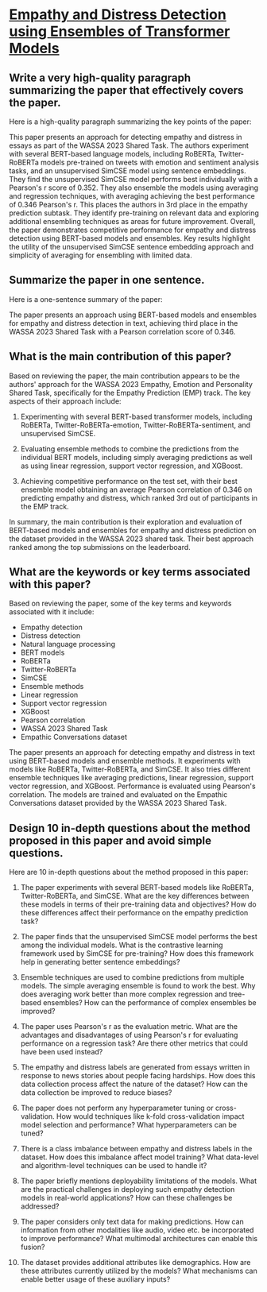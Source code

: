 # [Empathy and Distress Detection using Ensembles of Transformer Models](https://arxiv.org/abs/2312.02578)

## Write a very high-quality paragraph summarizing the paper that effectively covers the paper.

 Here is a high-quality paragraph summarizing the key points of the paper:

This paper presents an approach for detecting empathy and distress in essays as part of the WASSA 2023 Shared Task. The authors experiment with several BERT-based language models, including RoBERTa, Twitter-RoBERTa models pre-trained on tweets with emotion and sentiment analysis tasks, and an unsupervised SimCSE model using sentence embeddings. They find the unsupervised SimCSE model performs best individually with a Pearson's r score of 0.352. They also ensemble the models using averaging and regression techniques, with averaging achieving the best performance of 0.346 Pearson's r. This places the authors in 3rd place in the empathy prediction subtask. They identify pre-training on relevant data and exploring additional ensembling techniques as areas for future improvement. Overall, the paper demonstrates competitive performance for empathy and distress detection using BERT-based models and ensembles. Key results highlight the utility of the unsupervised SimCSE sentence embedding approach and simplicity of averaging for ensembling with limited data.


## Summarize the paper in one sentence.

 Here is a one-sentence summary of the paper:

The paper presents an approach using BERT-based models and ensembles for empathy and distress detection in text, achieving third place in the WASSA 2023 Shared Task with a Pearson correlation score of 0.346.


## What is the main contribution of this paper?

 Based on reviewing the paper, the main contribution appears to be the authors' approach for the WASSA 2023 Empathy, Emotion and Personality Shared Task, specifically for the Empathy Prediction (EMP) track. The key aspects of their approach include:

1) Experimenting with several BERT-based transformer models, including RoBERTa, Twitter-RoBERTa-emotion, Twitter-RoBERTa-sentiment, and unsupervised SimCSE.

2) Evaluating ensemble methods to combine the predictions from the individual BERT models, including simply averaging predictions as well as using linear regression, support vector regression, and XGBoost. 

3) Achieving competitive performance on the test set, with their best ensemble model obtaining an average Pearson correlation of 0.346 on predicting empathy and distress, which ranked 3rd out of participants in the EMP track.

In summary, the main contribution is their exploration and evaluation of BERT-based models and ensembles for empathy and distress prediction on the dataset provided in the WASSA 2023 shared task. Their best approach ranked among the top submissions on the leaderboard.


## What are the keywords or key terms associated with this paper?

 Based on reviewing the paper, some of the key terms and keywords associated with it include:

- Empathy detection
- Distress detection 
- Natural language processing
- BERT models
- RoBERTa
- Twitter-RoBERTa
- SimCSE
- Ensemble methods
- Linear regression
- Support vector regression
- XGBoost
- Pearson correlation
- WASSA 2023 Shared Task
- Empathic Conversations dataset

The paper presents an approach for detecting empathy and distress in text using BERT-based models and ensemble methods. It experiments with models like RoBERTa, Twitter-RoBERTa, and SimCSE. It also tries different ensemble techniques like averaging predictions, linear regression, support vector regression, and XGBoost. Performance is evaluated using Pearson's correlation. The models are trained and evaluated on the Empathic Conversations dataset provided by the WASSA 2023 Shared Task.


## Design 10 in-depth questions about the method proposed in this paper and avoid simple questions.

 Here are 10 in-depth questions about the method proposed in this paper:

1. The paper experiments with several BERT-based models like RoBERTa, Twitter-RoBERTa, and SimCSE. What are the key differences between these models in terms of their pre-training data and objectives? How do these differences affect their performance on the empathy prediction task?

2. The paper finds that the unsupervised SimCSE model performs the best among the individual models. What is the contrastive learning framework used by SimCSE for pre-training? How does this framework help in generating better sentence embeddings?

3. Ensemble techniques are used to combine predictions from multiple models. The simple averaging ensemble is found to work the best. Why does averaging work better than more complex regression and tree-based ensembles? How can the performance of complex ensembles be improved?

4. The paper uses Pearson's r as the evaluation metric. What are the advantages and disadvantages of using Pearson's r for evaluating performance on a regression task? Are there other metrics that could have been used instead?

5. The empathy and distress labels are generated from essays written in response to news stories about people facing hardships. How does this data collection process affect the nature of the dataset? How can the data collection be improved to reduce biases? 

6. The paper does not perform any hyperparameter tuning or cross-validation. How would techniques like k-fold cross-validation impact model selection and performance? What hyperparameters can be tuned?

7. There is a class imbalance between empathy and distress labels in the dataset. How does this imbalance affect model training? What data-level and algorithm-level techniques can be used to handle it?

8. The paper briefly mentions deployability limitations of the models. What are the practical challenges in deploying such empathy detection models in real-world applications? How can these challenges be addressed?

9. The paper considers only text data for making predictions. How can information from other modalities like audio, video etc. be incorporated to improve performance? What multimodal architectures can enable this fusion?

10. The dataset provides additional attributes like demographics. How are these attributes currently utilized by the models? What mechanisms can enable better usage of these auxiliary inputs?
